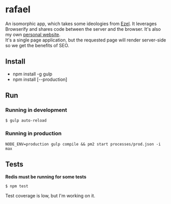 rafael
======

An isomorphic app, which takes some ideologies from [Ezel](https://github.com/artsy/ezel/). It leverages Browserify and shares code between the server and the browser. It's also my own [personal website](http://rafaelcorral.com/).  
It's a single page application, but the requested page will render server-side so we get the benefits of SEO. 

Install
-------
* npm install -g gulp
* npm install [--production]

Run
---

### Running in development

`$ gulp auto-reload`

### Running in production

`NODE_ENV=production gulp compile && pm2 start processes/prod.json -i max`

Tests
-----

**Redis must be running for some tests**

`$ npm test`

Test coverage is low, but I'm working on it.
